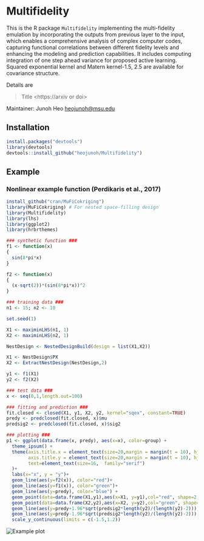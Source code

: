 # Multifidelity

This is the R package `Multifidelity` implementing the multi-fidelity emulation by incorporating the outputs from previous layer to the input,
which enables a comprehensive analysis of complex computer codes, 
capturing functional correlations between different fidelity levels and enhancing the modeling and prediction capabilities. 
It includes computing integration of one step ahead variance for proposed active learning.
Squared exponential kernel and Matern kernel-1.5, 2.5 are available for covariance structure. 

Details are
> Title
> <https://arxiv or doi>

Maintainer: Junoh Heo <heojunoh@msu.edu>

## Installation

``` r
install.packages("devtools")
library(devtools)
devtools::install_github("heojunoh/Multifidelity")
```

## Example
### Nonlinear example function (Perdikaris et al., 2017)

``` r
install_github("cran/MuFiCokriging")
library(MuFiCokriging) # For nested space-filling design
library(Multifidelity) 
library(lhs)
library(ggplot2)
library(hrbrthemes)

### synthetic function ###
f1 <- function(x)
{
  sin(8*pi*x)
}

f2 <- function(x)
{ 
  (x-sqrt(2))*(sin(8*pi*x))^2
}

### training data ###
n1 <- 15; n2 <- 10

set.seed(1)

X1 <- maximinLHS(n1, 1)
X2 <- maximinLHS(n2, 1)

NestDesign <- NestedDesignBuild(design = list(X1,X2))

X1 <- NestDesign$PX
X2 <- ExtractNestDesign(NestDesign,2)

y1 <- f1(X1)
y2 <- f2(X2)

### test data ###
x <- seq(0,1,length.out=100)

### fitting and prediction ###
fit.closed <- closed(X1, y1, X2, y2, kernel="sqex", constant=TRUE)
predy <- predclosed(fit.closed, x)$mu
predsig2 <- predclosed(fit.closed, x)$sig2

### plotting ###
p1 <- ggplot(data.frame(x, predy), aes(x=x), color=group) +
  theme_ipsum() + 
  theme(axis.title.x = element_text(size=20,margin = margin(t = 10), hjust=0.5),
        axis.title.y = element_text(size=20,margin = margin(t = 10), hjust=0.5),
        text=element_text(size=16,  family="serif")
  )+
  labs(x="x", y = "y")+ 
  geom_line(aes(y=f2(x)), color="red")+ 
  geom_line(aes(y=f1(x)), color="green")+ 
  geom_line(aes(y=predy), color="blue") + 
  geom_point(data=data.frame(X1,y1),aes(x=X1, y=y1),col="red", shape=2, size=1.5) +
  geom_point(data=data.frame(X2,y2),aes(x=X2, y=y2),col="green", shape=19, size=1.5) +
  geom_line(aes(y=predy+1.96*sqrt(predsig2*length(y2)/(length(y2)-2))), color = "blue", linetype = "dotted") + 
  geom_line(aes(y=predy-1.96*sqrt(predsig2*length(y2)/(length(y2)-2))), color = "blue", linetype = "dotted") +
  scale_y_continuous(limits = c(-1.5,1.2))
```

![Example plot](https://github.com/heojunoh/Multifidelity/assets/99292199/fa7b3447-98a4-4ebc-a2cd-fb9d7a3fec6b)
